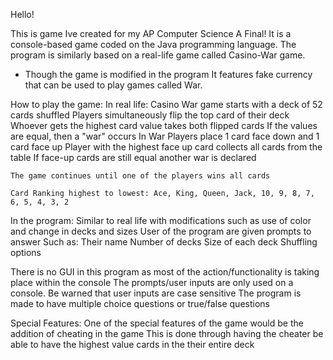 Hello!

This is game Ive created for my AP Computer Science A Final!
It is a console-based game coded on the Java programming language.
The program is similarly based on a real-life game called Casino-War game.
- Though the game is modified in the program
It features fake currency that can be used to play games called War.

How to play the game:
  In real life:
    Casino War game starts with a deck of 52 cards shuffled
    Players simultaneously flip the top card of their deck
    Whoever gets the highest card value takes both flipped cards
    If the values are equal, then a "war" occurs
      In War
      Players place 1 card face down and 1 card face up
      Player with the highest face up card collects all cards from the table
      If face-up cards are still equal another war is declared
  
    The game continues until one of the players wins all cards
  
    Card Ranking highest to lowest: Ace, King, Queen, Jack, 10, 9, 8, 7, 6, 5, 4, 3, 2
      
  In the program:
    Similar to real life with modifications such as use of color and change  in decks and sizes
    User of the program are given prompts to answer
      Such as:
        Their name
        Number of decks
        Size of each deck
        Shuffling options
  
  There is no GUI in this program as most of the action/functionality is taking place within the
  console
  The prompts/user inputs are only used on a console.
  Be warned that user inputs are case sensitive
    The program is made to have multiple choice questions or true/false questions

Special Features:
  One of the special features of the game would be the addition of cheating in the game
  This is done through having the cheater be able to have the highest value cards in the
  their entire deck

